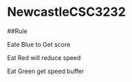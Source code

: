# NewcastleCSC3232
##Rule

Eate Blue to Get score

Eat Red will reduce speed

Eat Green get speed buffer

